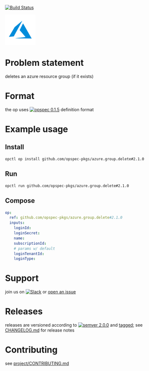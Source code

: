 [![Build Status](https://travis-ci.org/opspec-pkgs/azure.group.delete.svg?branch=master)](https://travis-ci.org/opspec-pkgs/azure.group.delete)

<img src="icon.svg" alt="icon" height="100px">

# Problem statement

deletes an azure resource group (if it exists)

# Format

the op uses [![opspec 0.1.5](https://img.shields.io/badge/opspec-0.1.5-brightgreen.svg?colorA=6b6b6b&colorB=fc16be)](https://opspec.io/0.1.5) definition format

# Example usage

## Install

```shell
opctl op install github.com/opspec-pkgs/azure.group.delete#2.1.0
```

## Run

```
opctl run github.com/opspec-pkgs/azure.group.delete#2.1.0
```

## Compose

```yaml
op:
  ref: github.com/opspec-pkgs/azure.group.delete#2.1.0
  inputs:
    loginId:
    loginSecret:
    name:
    subscriptionId:
    # params w/ default
    loginTenantId:
    loginType:
```

# Support

join us on
[![Slack](https://opctl-slackin.herokuapp.com/badge.svg)](https://opctl-slackin.herokuapp.com/)
or
[open an issue](https://github.com/opspec-pkgs/azure.group.delete/issues)

# Releases

releases are versioned according to
[![semver 2.0.0](https://img.shields.io/badge/semver-2.0.0-brightgreen.svg)](http://semver.org/spec/v2.0.0.html)
and [tagged](https://git-scm.com/book/en/v2/Git-Basics-Tagging); see
[CHANGELOG.md](CHANGELOG.md) for release notes

# Contributing

see
[project/CONTRIBUTING.md](https://github.com/opspec-pkgs/project/blob/master/CONTRIBUTING.md)
